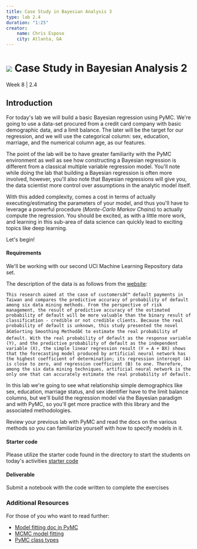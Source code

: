 ```yaml
---
title: Case Study in Bayesian Analysis 3
type: lab 2.4
duration: "1:25"
creator:
    name: Chris Esposo
    city: Atlanta, GA
---
```


# ![](https://ga-dash.s3.amazonaws.com/production/assets/logo-9f88ae6c9c3871690e33280fcf557f33.png) Case Study in Bayesian Analysis 2
Week 8 | 2.4

## Introduction

For today's lab we will build a basic Bayesian regression using PyMC. We're going to use a data-set procured from a credit card company with basic demographic data, and a limit balance. The later will be the target for our regression, and we will use the categorical column: sex, education, marriage, and the numerical column age, as our features.

The point of the lab will be to have greater familiarity with the PyMC environment as well as see how constructing a Bayesian regression is different from a classical multiple variable regression model. You'll note while doing the lab that building a Bayesian regression is often more involved, however, you'll also note that Bayesian regressions will give you, the data scientist more control over assumptions in the analytic model itself.

With this added complexity, comes a cost in terms of actually executing/estimating the parameters of your model, and thus you'll have to leverage a powerful procedure (*Monte-Carlo Markov Chains*) to actually compute the regression. You should be excited, as with a little more work, and learning in this sub-area of data science can quickly lead to exciting topics like deep learning.

Let's begin!



#### Requirements

We'll be working with our second UCI Machine Learning Repository data set.

The description of the data is as follows from the [website](https://archive.ics.uci.edu/ml/datasets/default+of+credit+card+clients#):

    This research aimed at the case of customersâ€™ default payments in Taiwan and compares the predictive accuracy of probability of default among six data mining methods. From the perspective of risk management, the result of predictive accuracy of the estimated probability of default will be more valuable than the binary result of classification - credible or not credible clients. Because the real probability of default is unknown, this study presented the novel â€œSorting Smoothing Methodâ€ to estimate the real probability of default. With the real probability of default as the response variable (Y), and the predictive probability of default as the independent variable (X), the simple linear regression result (Y = A + BX) shows that the forecasting model produced by artificial neural network has the highest coefficient of determination; its regression intercept (A) is close to zero, and regression coefficient (B) to one. Therefore, among the six data mining techniques, artificial neural network is the only one that can accurately estimate the real probability of default.

In this lab we're going to see what relationship simple demographics like sex, education, marriage status, and sex identifier have to the limit balance columns, but we'll build the regression model via the Bayesian paradigm and with PyMC, so you'll get more practice with this library and the associated methodologies.

Review your previous lab with PyMC and read the docs on the various methods so you can familiarize yourself with how to specify models in it.


#### Starter code

Please utilize the starter code found in the directory to start the students on today's activities
[starter code](./code/starter-code/)

#### Deliverable

Submit a notebook with the code written to complete the exercises

### Additional Resources

For those of you who want to read further:

- [Model fitting doc in PyMC](https://pymc-devs.github.io/pymc/modelfitting.html)
- [MCMC model fitting](https://pymc-devs.github.io/pymc/modelfitting.html#markov-chain-monte-carlo-the-mcmc-class)
- [PyMC class types](https://pymc-devs.github.io/pymc/modelbuilding.html)
